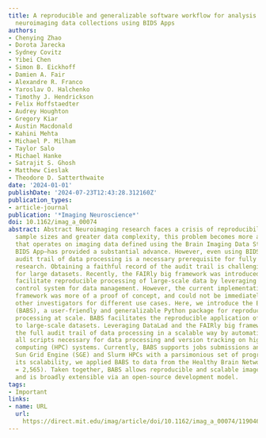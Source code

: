 ```yaml
---
title: A reproducible and generalizable software workflow for analysis of large-scale
  neuroimaging data collections using BIDS Apps
authors:
- Chenying Zhao
- Dorota Jarecka
- Sydney Covitz
- Yibei Chen
- Simon B. Eickhoff
- Damien A. Fair
- Alexandre R. Franco
- Yaroslav O. Halchenko
- Timothy J. Hendrickson
- Felix Hoffstaedter
- Audrey Houghton
- Gregory Kiar
- Austin Macdonald
- Kahini Mehta
- Michael P. Milham
- Taylor Salo
- Michael Hanke
- Satrajit S. Ghosh
- Matthew Cieslak
- Theodore D. Satterthwaite
date: '2024-01-01'
publishDate: '2024-07-23T12:43:28.312160Z'
publication_types:
- article-journal
publication: '*Imaging Neuroscience*'
doi: 10.1162/imag_a_00074
abstract: Abstract Neuroimaging research faces a crisis of reproducibility. With massive
  sample sizes and greater data complexity, this problem becomes more acute. Software
  that operates on imaging data defined using the Brain Imaging Data Structure (BIDS)—the
  BIDS App—has provided a substantial advance. However, even using BIDS Apps, a full
  audit trail of data processing is a necessary prerequisite for fully reproducible
  research. Obtaining a faithful record of the audit trail is challenging—especially
  for large datasets. Recently, the FAIRly big framework was introduced as a way to
  facilitate reproducible processing of large-scale data by leveraging DataLad—a version
  control system for data management. However, the current implementation of this
  framework was more of a proof of concept, and could not be immediately reused by
  other investigators for different use cases. Here, we introduce the BIDS App Bootstrap
  (BABS), a user-friendly and generalizable Python package for reproducible image
  processing at scale. BABS facilitates the reproducible application of BIDS Apps
  to large-scale datasets. Leveraging DataLad and the FAIRly big framework, BABS tracks
  the full audit trail of data processing in a scalable way by automatically preparing
  all scripts necessary for data processing and version tracking on high performance
  computing (HPC) systems. Currently, BABS supports jobs submissions and audits on
  Sun Grid Engine (SGE) and Slurm HPCs with a parsimonious set of programs. To demonstrate
  its scalability, we applied BABS to data from the Healthy Brain Network (HBN; n
  = 2,565). Taken together, BABS allows reproducible and scalable image processing
  and is broadly extensible via an open-source development model.
tags:
- Important
links:
- name: URL
  url: 
    https://direct.mit.edu/imag/article/doi/10.1162/imag_a_00074/119046/A-reproducible-and-generalizable-software-workflow
---
```

